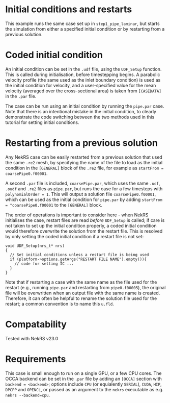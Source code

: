 # Initial conditions and restarts

This example runs the same case set up in `step1_pipe_laminar`, but starts the simulation from either a specified initial condition or by restarting from a previous solution.

# Coded initial condition

An initial condition can be set in the `.udf` file, using the `UDF_Setup` function. This is called during initialisation, before timestepping begins. A parabolic velocity profile (the same used as the inlet boundary condition) is used as the initial condition for velocity, and a user-specified value for the mean velocity (averaged over the cross-sectional area) is taken from `[CASEDATA]` in the `.par` file.

The case can be run using an initial condition by running the `pipe.par` case. Note that there is an intentional mistake in the initial condition, to clearly demonstrate the code switching between the two methods used in this tutorial for setting initial conditions.

# Restarting from a previous solution

Any NekRS case can be easily restarted from a previous solution that used the same `.re2` mesh, by specifying the name of the file to load as the initial condition in the `[GENERAL]` block of the `.re2` file, for example as `startFrom = coarsePipe0.f00001`.

A second `.par` file is included, `coarsePipe.par`, which uses the same `.udf`, `.oudf` and `.re2` files as `pipe.par`, but runs the case for a few timesteps with `polynomialOrder = 1`. This will output a solution file `coarsePipe0.f00001`, which can be used as the initial condition for `pipe.par` by adding `startFrom = "coarsePipe0.f00001` to the `[GENERAL]` block.

The order of operations is important to consider here - when NekRS initialises the case, restart files are read _before_ `UDF_Setup` is called; if care is not taken to set up the initial condition properly, a coded initial condition would therefore overwrite the solution from the restart file. This is resolved by only setting the coded initial condition if a restart file is not set:

```
void UDF_Setup(nrs_t* nrs)
{
  // Set initial conditions unless a restart file is being used
  if (platform->options.getArgs("RESTART FILE NAME").empty()){
    // code for setting IC ...
  }
}
```

Note that if restarting a case with the same name as the file used for the restart (e.g., running `pipe.par` and restarting from `pipe0.f00005`), the original file will be overwritten when an output file with the same name is created. Therefore, it can often be helpful to rename the solution file used for the restart; a common convention is to name this `u.fld`.

# Compatability

Tested with NekRS v23.0

# Requirements

This case is small enough to run on a single GPU, or a few CPU cores. The OCCA backend can be set in the `.par` file by adding an `[OCCA]` section with `backend = <backend>`; options include `CPU` (or equialently `SERIAL`), `CUDA`, `HIP`, `DPCPP` and `OPENCL`, or passed as an argument to the `nekrs` executable as e.g. `nekrs --backend=cpu`.